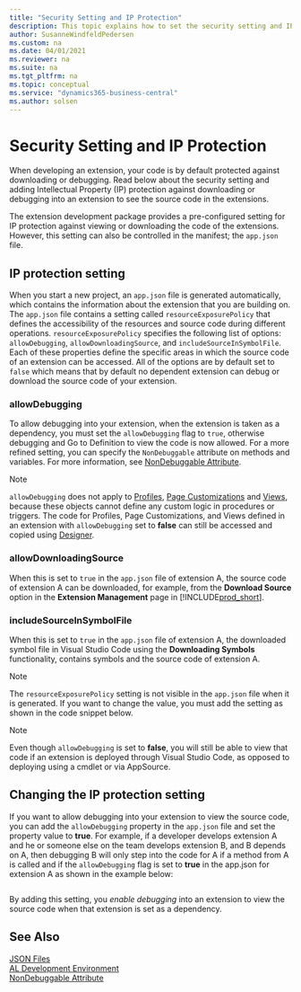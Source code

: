 ```yaml
---
title: "Security Setting and IP Protection"
description: This topic explains how to set the security setting and IP protection against downloading or debugging into extension to see the source code.
author: SusanneWindfeldPedersen
ms.custom: na
ms.date: 04/01/2021
ms.reviewer: na
ms.suite: na
ms.tgt_pltfrm: na
ms.topic: conceptual
ms.service: "dynamics365-business-central"
ms.author: solsen
---
```


# Security Setting and IP Protection

When developing an extension, your code is by default protected against downloading or debugging. Read below about the security setting and adding Intellectual Property (IP) protection against downloading or debugging into an extension to see the source code in the extensions.

The extension development package provides a pre-configured setting for IP protection against viewing or downloading the code of the extensions. However, this setting can also be controlled in the manifest; the `app.json` file.

## IP protection setting

When you start a new project, an `app.json` file is generated automatically, which contains the information about the extension that you are building on. The `app.json` file contains a setting called `resourceExposurePolicy` that defines the accessibility of the resources and source code during different operations. `resourceExposurePolicy` specifies the following list of options: `allowDebugging`, `allowDownloadingSource`, and `includeSourceInSymbolFile`. Each of these properties define the specific areas in which the source code of an extension can be accessed. All of the options are by default set to `false` which means that by default no dependent extension can debug or download the source code of your extension.

### allowDebugging

To allow debugging into your extension, when the extension is taken as a dependency, you must set the `allowDebugging` flag to `true`, otherwise debugging and Go to Definition to view the code is now allowed. For a more refined setting, you can specify the `NonDebuggable` attribute on methods and variables. For more information, see [NonDebuggable Attribute](methods/devenv-nondebuggable-attribute.md).

> [!NOTE]  
> `allowDebugging` does not apply to [Profiles](devenv-profile-object.md), [Page Customizations](devenv-page-customization-object.md) and [Views](devenv-views.md), because these objects cannot define any custom logic in procedures or triggers. The code for Profiles, Page Customizations, and Views defined in an extension with `allowDebugging` set to **false** can still be accessed and copied using [Designer](devenv-inclient-designer.md).

### allowDownloadingSource

When this is set to `true` in the `app.json` file of extension A, the source code of extension A can be downloaded, for example, from the **Download Source** option in the **Extension Management** page in [!INCLUDE[prod_short](includes/prod_short.md)].

### includeSourceInSymbolFile

When this is set to `true` in the `app.json` file of extension A, the downloaded symbol file in Visual Studio Code using the **Downloading Symbols** functionality, contains symbols and the source code of extension A.


> [!NOTE]  
> The `resourceExposurePolicy` setting is not visible in the `app.json` file when it is generated. If you want to change the value, you must add the setting as shown in the code snippet below.

> [!NOTE]  
> Even though `allowDebugging` is set to **false**, you will still be able to view that code if an extension is deployed through Visual Studio Code, as opposed to deploying using a cmdlet or via AppSource.


## Changing the IP protection setting

If you want to allow debugging into your extension to view the source code, you can add the `allowDebugging` property in the `app.json` file and set the property value to **true**. For example, if a developer develops extension A and he or someone else on the team develops extension B, and B depends on A, then debugging B will only step into the code for A if a method from A is called and if the `allowDebugging` flag is set to **true** in the app.json for extension A as shown in the example below:

<!-- example -->
```json

```

By adding this setting, you *enable debugging* into an extension to view the source code when that extension is set as a dependency. 

## See Also

[JSON Files](devenv-json-files.md)  
[AL Development Environment](devenv-reference-overview.md)  
[NonDebuggable Attribute](methods/devenv-nondebuggable-attribute.md)  